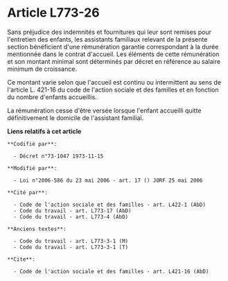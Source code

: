 # Article L773-26

Sans préjudice des indemnités et fournitures qui leur sont remises pour l'entretien des enfants, les assistants familiaux
relevant de la présente section bénéficient d'une rémunération garantie correspondant à la durée mentionnée dans le contrat
d'accueil. Les éléments de cette rémunération et son montant minimal sont déterminés par décret en référence au salaire
minimum de croissance.

Ce montant varie selon que l'accueil est continu ou intermittent au sens de l'article L. 421-16 du code de l'action sociale
et des familles et en fonction du nombre d'enfants accueillis.

La rémunération cesse d'être versée lorsque l'enfant accueilli quitte définitivement le domicile de l'assistant familial.

**Liens relatifs à cet article**

	**Codifié par**:

	  - Décret n°73-1047 1973-11-15

	**Modifié par**:

	  - Loi n°2006-586 du 23 mai 2006 - art. 17 () JORF 25 mai 2006

	**Cité par**:

	  - Code de l'action sociale et des familles - art. L422-1 (AbD)
	  - Code du travail - art. L773-17 (AbD)
	  - Code du travail - art. L773-4 (AbD)

	**Anciens textes**:

	  - Code du travail - art. L773-3-1 (M)
	  - Code du travail - art. L773-3-1 (T)

	**Cite**:

	  - Code de l'action sociale et des familles - art. L421-16 (AbD)
